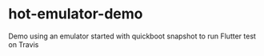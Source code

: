 # hot-emulator-demo
Demo using an emulator started with quickboot snapshot to run Flutter test on Travis
